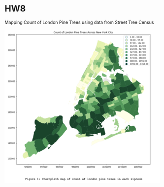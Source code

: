 # HW8 

Mapping Count of London Pine Trees using data from Street Tree Census

![alt text](https://github.com/rxl204/PUI2017_rxl204/blob/master/HW8_rxl204/PineTreeCount.png)


